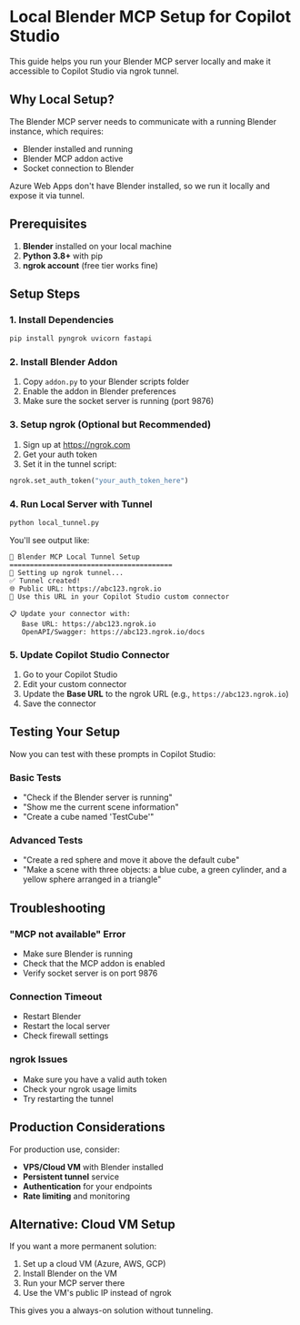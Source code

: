 # Local Blender MCP Setup for Copilot Studio

This guide helps you run your Blender MCP server locally and make it accessible to Copilot Studio via ngrok tunnel.

## Why Local Setup?

The Blender MCP server needs to communicate with a running Blender instance, which requires:
- Blender installed and running
- Blender MCP addon active
- Socket connection to Blender

Azure Web Apps don't have Blender installed, so we run it locally and expose it via tunnel.

## Prerequisites

1. **Blender** installed on your local machine
2. **Python 3.8+** with pip
3. **ngrok account** (free tier works fine)

## Setup Steps

### 1. Install Dependencies
```bash
pip install pyngrok uvicorn fastapi
```

### 2. Install Blender Addon
1. Copy `addon.py` to your Blender scripts folder
2. Enable the addon in Blender preferences
3. Make sure the socket server is running (port 9876)

### 3. Setup ngrok (Optional but Recommended)
1. Sign up at https://ngrok.com
2. Get your auth token
3. Set it in the tunnel script:
```python
ngrok.set_auth_token("your_auth_token_here")
```

### 4. Run Local Server with Tunnel
```bash
python local_tunnel.py
```

You'll see output like:
```
🔧 Blender MCP Local Tunnel Setup
========================================
🔗 Setting up ngrok tunnel...
✅ Tunnel created!
🌐 Public URL: https://abc123.ngrok.io
📝 Use this URL in your Copilot Studio custom connector

📋 Update your connector with:
   Base URL: https://abc123.ngrok.io
   OpenAPI/Swagger: https://abc123.ngrok.io/docs
```

### 5. Update Copilot Studio Connector
1. Go to your Copilot Studio
2. Edit your custom connector
3. Update the **Base URL** to the ngrok URL (e.g., `https://abc123.ngrok.io`)
4. Save the connector

## Testing Your Setup

Now you can test with these prompts in Copilot Studio:

### Basic Tests
- "Check if the Blender server is running"
- "Show me the current scene information"
- "Create a cube named 'TestCube'"

### Advanced Tests  
- "Create a red sphere and move it above the default cube"
- "Make a scene with three objects: a blue cube, a green cylinder, and a yellow sphere arranged in a triangle"

## Troubleshooting

### "MCP not available" Error
- Make sure Blender is running
- Check that the MCP addon is enabled
- Verify socket server is on port 9876

### Connection Timeout
- Restart Blender
- Restart the local server
- Check firewall settings

### ngrok Issues
- Make sure you have a valid auth token
- Check your ngrok usage limits
- Try restarting the tunnel

## Production Considerations

For production use, consider:
- **VPS/Cloud VM** with Blender installed
- **Persistent tunnel** service
- **Authentication** for your endpoints
- **Rate limiting** and monitoring

## Alternative: Cloud VM Setup

If you want a more permanent solution:
1. Set up a cloud VM (Azure, AWS, GCP)
2. Install Blender on the VM
3. Run your MCP server there
4. Use the VM's public IP instead of ngrok

This gives you a always-on solution without tunneling. 